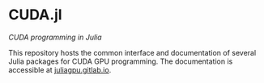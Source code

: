 # CUDA.jl

*CUDA programming in Julia*

This repository hosts the common interface and documentation of several Julia packages for
CUDA GPU programming. The documentation is accessible at
[juliagpu.gitlab.io](https://juliagpu.gitlab.io/CUDA.jl/).
